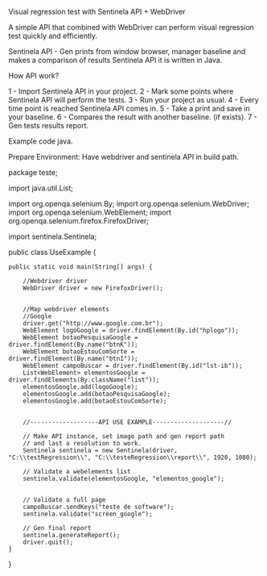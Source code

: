 Visual regression test with Sentinela API + WebDriver

A simple API that combined with WebDriver can perform visual regression test quickly and efficiently.

Sentinela API - Gen prints from window browser, manager baseline and makes a comparison of results Sentinela API it is written in Java.

How API work?

1 - Import Sentinela API in your project.
2 - Mark some points where Sentinela API will perform the tests.
3 - Run your project as usual.
4 - Every time point is reached Sentinela API comes in.
5 - Take a print and save in your baseline.
6 - Compares the result with another baseline. (if exists).
7 - Gen tests results report.

Example code java.

Prepare Environment: Have webdriver and sentinela API in build path.

package teste;

import java.util.List;

import org.openqa.selenium.By;
import org.openqa.selenium.WebDriver;
import org.openqa.selenium.WebElement;
import org.openqa.selenium.firefox.FirefoxDriver;

import sentinela.Sentinela;

public class UseExample {

	public static void main(String[] args) {
		
		//Webdriver driver
		WebDriver driver = new FirefoxDriver();
		
		
		//Map webdriver elements
		//Google
		driver.get("http://www.google.com.br");
		WebElement logoGoogle = driver.findElement(By.id("hplogo"));
		WebElement botaoPesquisaGoogle = driver.findElement(By.name("btnK"));
		WebElement botaoEstouComSorte = driver.findElement(By.name("btnI"));
		WebElement campoBuscar = driver.findElement(By.id("lst-ib"));
		List<WebElement> elementosGoogle = driver.findElements(By.className("list"));
		elementosGoogle.add(logoGoogle);
		elementosGoogle.add(botaoPesquisaGoogle);
		elementosGoogle.add(botaoEstouComSorte);
		
		
		//-------------------API USE EXAMPLE--------------------//
		
		// Make API instance, set image path and gen report path
		// and last a resolution to work.
		Sentinela sentinela = new Sentinela(driver, "C:\\testRegression\\", "C:\\testeRegression\\report\\", 1920, 1080);

		// Validate a webelements list
		sentinela.validate(elementosGoogle, "elementos_google");
		
		
		// Validate a full page
		campoBuscar.sendKeys("teste de software");
		sentinela.validate("screen_google");
		
		// Gen final report
		sentinela.generateReport();
		driver.quit();
	}
}